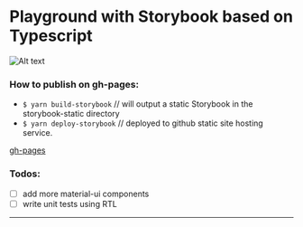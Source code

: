 # Playground with Storybook based on Typescript

![Alt text](https://monosnap.com/image/uXRlRFmjVE5WPFSgL1kEhGbtbALCUS)

### How to publish on gh-pages:
- `$ yarn build-storybook` // will output a static Storybook in the storybook-static directory
- `$ yarn deploy-storybook` // deployed to github static site hosting service.

[gh-pages](https://ebazhanov.github.io/storybook-typescript-example)

### Todos:
- [ ] add more material-ui components
- [ ] write unit tests using RTL

----
